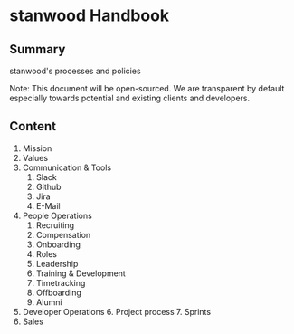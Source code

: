 # stanwood Handbook
## Summary
stanwood's processes and policies

Note: This document will be open-sourced. We are transparent by default especially towards potential and existing clients and developers.

## Content
1. Mission
2. Values
3. Communication & Tools
	1. Slack
	2. Github
	3. Jira
	4. E-Mail
4. People Operations
	1. Recruiting
	2. Compensation
	2. Onboarding
	3. Roles
	5. Leadership
	5. Training & Development
	6. Timetracking
	7. Offboarding
	8. Alumni
5. Developer Operations
	6. Project process
	7. Sprints
6. Sales